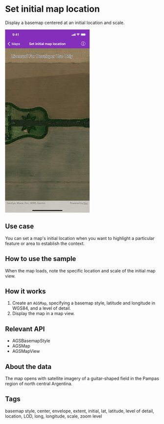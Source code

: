 # Set initial map location

Display a basemap centered at an initial location and scale.

![Image of set initial map location](set-initial-map-location.png)

## Use case

You can set a map's initial location when you want to highlight a particular feature or area to establish the context.

## How to use the sample

When the map loads, note the specific location and scale of the initial map view.

## How it works

1. Create an `AGSMap`, specifying a basemap style, latitude and longitude in WGS84, and a level of detail.
2. Display the map in a map view.

## Relevant API

* AGSBasemapStyle
* AGSMap
* AGSMapView

## About the data

The map opens with satellite imagery of a guitar-shaped field in the Pampas region of north central Argentina.

## Tags

basemap style, center, envelope, extent, initial, lat, latitude, level of detail, location, LOD, long, longitude, scale, zoom level
